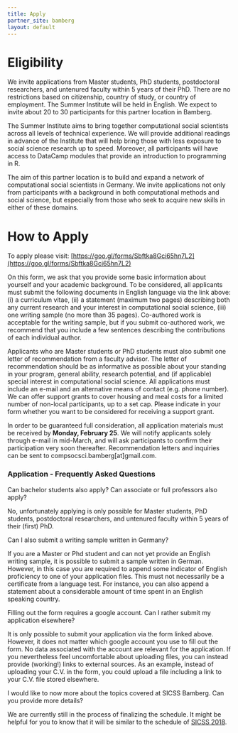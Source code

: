 ```yaml
---
title: Apply
partner_site: bamberg
layout: default
---
```


# Eligibility

We invite applications from Master students, PhD students, postdoctoral researchers, and untenured faculty within 5 years of their PhD. There are no restrictions based on citizenship, country of study, or country of employment. The Summer Institute will be held in English. We expect to invite about 20 to 30 participants for this partner location in Bamberg. 

The Summer Institute aims to bring together computational social scientists across all levels of technical experience. We will provide additional readings in advance of the Institute that will help bring those with less exposure to social science research up to speed. Moreover, all participants will have access to DataCamp modules that provide an introduction to programming in R.

The aim of this partner location is to build and expand a network of computational social scientists in Germany. We invite applications not only from participants with a background in both computational methods and social science, but especially from those who seek to acquire new skills in either of these domains.

# How to Apply

To apply please visit: [https://goo.gl/forms/Sbftka8Gci65hn7L2](https://goo.gl/forms/Sbftka8Gci65hn7L2)

On this form, we ask that you provide some basic information about yourself and your academic background. To be considered, all applicants must submit the following documents in English language via the link above: (i) a curriculum vitae, (ii) a statement (maximum two pages) describing both any current research and your interest in computational social science, (iii) one writing sample (no more than 35 pages). Co-authored work is acceptable for the writing sample, but if you submit co-authored work, we recommend that you include a few sentences describing the contributions of each individual author. 

Applicants who are Master students or PhD students must also submit one letter of recommendation from a faculty advisor. The letter of recommendation should be as informative as possible about your standing in your program, general ability, research potential, and (if applicable) special interest in computational social science. All applications must include an e-mail and an alternative means of contact (e.g. phone number). We can offer support grants to cover housing and meal costs for a limited number of non-local participants, up to a set cap. Please indicate in your form whether you want to be considered for receiving a support grant.

In order to be guaranteed full consideration, all application materials must be received by **Monday, February 25**. We will notify applicants solely through e-mail in mid-March, and will ask participants to confirm their participation very soon thereafter. Recommendation letters and inquiries can be sent to compsocsci.bamberg[at]gmail.com.

### Application - Frequently Asked Questions


Can bachelor students also apply? Can associate or full professors also apply?

No, unfortunately applying is only possible for Master students, PhD students, postdoctoral researchers, and untenured faculty within 5 years of their (first) PhD.


Can I also submit a writing sample written in Germany?

If you are a Master or Phd student and can not yet provide an English writing sample, it is possible to submit a sample written in German. However, in this case you are required to append some indicator of English proficiency to one of your application files. This must not necessarily be a certificate from a language test. For instance, you can also append a statement about a considerable amount of time spent in an English speaking country.


Filling out the form requires a google account. Can I rather submit my application elsewhere?

It is only possible to submit your application via the form linked above. However, it does not matter which google account you use to fill out the form. No data associated with the account are relevant for the application. If you nevertheless feel uncomfortable about uploading files, you can instead provide (working!) links to external sources. As an example, instead of uploading your C.V. in the form, you could upload a file including a link to your C.V. file stored elsewhere.

I would like to now more about the topics covered at SICSS Bamberg. Can you provide more details?

We are currently still in the process of finalizing the schedule. It might be helpful for you to know that it will be similar to the schedule of [SICSS 2018](https://compsocialscience.github.io/summer-institute/2018/#schedule).

